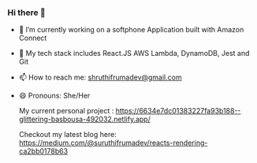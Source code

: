 ### Hi there 👋


- 🔭 I’m currently working on a softphone Application built with Amazon Connect
- 🌱 My tech stack includes React.JS  AWS Lambda, DynamoDB, Jest and Git
- 📫 How to reach me: shruthifrumadev@gmail.com
                      
- 😄 Pronouns: She/Her

   My current personal project : https://6634e7dc01383227fa93b188--glittering-basbousa-492032.netlify.app/

   Checkout my latest blog here: https://medium.com/@suruthifrumadev/reacts-rendering-ca2bb0178b63

